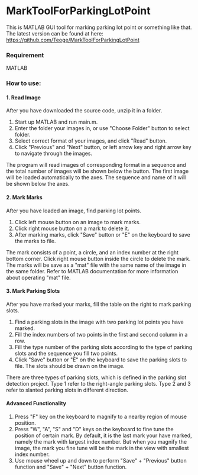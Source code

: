 # MarkToolForParkingLotPoint
This is MATLAB GUI tool for marking parking lot point or something like that. The latest version can be found at here: https://github.com/Teoge/MarkToolForParkingLotPoint

### Requirement
MATLAB

### How to use:
#### 1. Read Image
After you have downloaded the source code, unzip it in a folder.
1. Start up MATLAB and run main.m.
2. Enter the folder your images in, or use "Choose Folder" button to select folder.
3. Select correct format of your images, and click "Read" button.
4. Click "Previous" and "Next" button, or left arrow key and right arrow key to navigate through the images.

The program will read images of corresponding format in a sequence and the total number of images will be shown below the button. The first image will be loaded automatically to the axes. The sequence and name of it will be shown below the axes.

#### 2. Mark Marks
After you have loaded an image, find parking lot points.
1. Click left mouse button on an image to mark marks.
2. Click right mouse button on a mark to delete it.
3. After marking marks, click "Save" button or "E" on the keyboard to save the marks to file.

The mark consists of a point, a circle, and an index number at the right bottom corner. Click right mouse button inside the circle to delete the mark. The marks will be save as a "mat" file with the same name of the image in the same folder. Refer to MATLAB documentation for more information about operating "mat" file.

#### 3. Mark Parking Slots
After you have marked your marks, fill the table on the right to mark parking slots.
1. Find a parking slots in the image with two parking lot points you have marked.
2. Fill the index numbers of two points in the first and second column in a row.
3. Fill the type number of the parking slots according to the type of parking slots and the sequence you fill two points.
4. Click "Save" button or "E" on the keyboard to save the parking slots to file. The slots should be drawn on the image.

There are three types of parking slots, which is defined in the parking slot detection project. Type 1 refer to the right-angle parking slots. Type 2 and 3 refer to slanted parking slots in different direction.

#### Advanced Functionality
1. Press "F" key on the keyboard to magnify to a nearby region of mouse position.
2. Press "W", "A", "S" and "D" keys on the keyboard to fine tune the position of certain mark. By default, it is the last mark your have marked, namely the mark with largest index number. But when you magnify the image, the mark you fine tune will be the mark in the view with smallest index number.
3. Use mouse wheel up and down to perform "Save" + "Previous" button function and "Save" + "Next" button function.